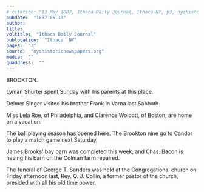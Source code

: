 ```yaml
---
# citation: "13 May 1887, Ithaca Daily Journal, Ithaca NY, p3, nyshistoricnewspapers.org."
pubdate:  "1887-05-13"
author: 
title: 
voltitle:  "Ithaca Daily Journal"
publocation:  "Ithaca  NY"
pages:  "3"
source:  "nyshistoricnewspapers.org"
media:  ""
quaddress:  ""
---
```

BROOKTON. 

Lyman Shurter spent Sunday with his parents at this place. 

Delmer Singer visited his brother Frank in Varna last Sabbath. 

Miss Lela Roe, of Philadelphia, and Clarence Wolcott, of Boston, are home on a vacation. 

The ball playing season has opened here. The Brookton nine go to Candor to play a match game next Saturday. 

James Brooks’ bay barn was completed this week, and Chas. Bacon is having his barn on the Colman farm repaired. 

The funeral of George T. Sanders was held at the Congregational church on Friday afternoon last, Rey. Q. J. Collin, a former pastor of the church, presided with all his old time power.

